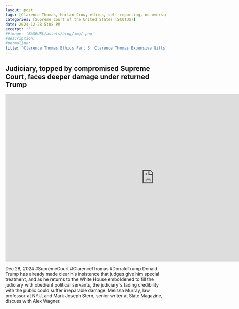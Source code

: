 ```yaml
---
layout: post
tags: [Clarence Thomas, Harlan Crow, ethics, self-reporting, no oversight, Donald Trump, politics]
categories: [Supreme Court of the United States (SCOTUS)]
date: 2024-12-28 5:08 PM
excerpt: ''
##image: 'BASEURL/assets/blog/img/.png'
#description:
#permalink:
title: "Clarence Thomas Ethics Part 3: Clarence Thomas Expensive Gifts"
---
```



## Judiciary, topped by compromised Supreme Court, faces deeper damage under returned Trump

<iframe width="932" height="524" src="https://www.youtube.com/embed/2B355F7lH0I" title="Judiciary, topped by compromised Supreme Court, faces deeper damage under returned Trump" frameborder="0" allow="accelerometer; autoplay; clipboard-write; encrypted-media; gyroscope; picture-in-picture; web-share" referrerpolicy="strict-origin-when-cross-origin" allowfullscreen></iframe>

Dec 28, 2024  #SupremeCourt #ClarenceThomas #DonaldTrump
Donald Trump has already made clear his insistence that judges give him special treatment, and as he returns to the White House emboldened to fill the judiciary with obedient political servants, the judiciary's fading credibility with the public could suffer irreparable damage. Melissa Murray, law professor at NYU, and Mark Joseph Stern, senior writer at Slate Magazine, discuss with Alex Wagner. 

